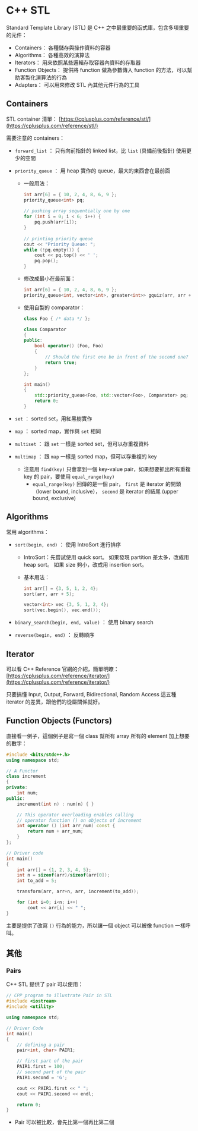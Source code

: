 # C++ STL

Standard Template Library (STL) 是 C++ 之中最重要的函式庫，包含多項重要的元件：

- Containers： 各種儲存與操作資料的容器
- Algorithms： 各種高效的演算法
- Iterators： 用來依照某些邏輯存取容器內資料的存取器
- Function Objects： 提供將 function 做為參數傳入 function 的方法，可以幫助客製化演算法的行為
- Adapters： 可以用來修改 STL 內其他元件行為的工具

## Containers

STL container 清單： [https://cplusplus.com/reference/stl/](https://cplusplus.com/reference/stl/)

需要注意的 containers：

- `forward_list` ： 只有向前指針的 linked list，比 `list` (具備前後指針) 使用更少的空間
- `priority_queue` ：  用 heap 實作的 queue，最大的東西會在最前面
    - 一般用法：
        
        ```cpp
        int arr[6] = { 10, 2, 4, 8, 6, 9 };
        priority_queue<int> pq;
         
        // pushing array sequentially one by one
        for (int i = 0; i < 6; i++) {
            pq.push(arr[i]);
        }
         
        // printing priority queue
        cout << "Priority Queue: ";
        while (!pq.empty()) {
            cout << pq.top() << ' ';
            pq.pop();
        }
        ```
        
    - 修改成最小在最前面：
        
        ```cpp
        int arr[6] = { 10, 2, 4, 8, 6, 9 };
        priority_queue<int, vector<int>, greater<int>> gquiz(arr, arr + 6);
        ```
        
    - 使用自製的 comparator：
        
        ```cpp
        class Foo { /* data */ };
        
        class Comparator
        {
        public:
            bool operator() (Foo, Foo)
            {
        		// Should the first one be in front of the second one?
                return true;
            }
        };
        
        int main()
        {
            std::priority_queue<Foo, std::vector<Foo>, Comparator> pq;
            return 0;
        }
        ```
        
- `set` ： sorted set，用紅黑樹實作
- `map` ： sorted map，實作與 `set` 相同
- `multiset` ： 跟 `set` 一樣是 sorted set，但可以存重複資料
- `multimap` ： 跟 `map` 一樣是 sorted map，但可以存重複的 key
    - 注意用 `find(key)` 只會拿到一個 key-value pair，如果想要抓出所有重複 key 的 pair，要使用 `equal_range(key)`
        - `equal_range(key)` 回傳的是一個 pair， `first` 是 iterator 的開頭（lower bound, inclusive）， `second` 是 iterator 的結尾 (upper bound, exclusive)

## Algorithms

常用 algorithms：

- `sort(begin, end)` ： 使用 IntroSort 進行排序
    - IntroSort：先嘗試使用 quick sort。 如果發現 partition 差太多，改成用 heap sort。 如果 size 夠小，改成用 insertion sort。
    - 基本用法：
        
        ```cpp
        int arr[] = {3, 5, 1, 2, 4};
        sort(arr, arr + 5);

        vector<int> vec {3, 5, 1, 2, 4};
        sort(vec.begin(), vec.end());
        ```
        
- `binary_search(begin, end, value)` ： 使用 binary search
- `reverse(begin, end)` ： 反轉順序

## Iterator

可以看 C++ Reference 官網的介紹，簡單明瞭： [https://cplusplus.com/reference/iterator/](https://cplusplus.com/reference/iterator/)

只要搞懂 Input, Output, Forward, Bidirectional, Random Access 這五種 iterator 的差異，跟他們的從屬關係就好。

## Function Objects (Functors)

直接看一例子，這個例子是寫一個 class 幫所有 array 所有的 element 加上想要的數字：

```cpp
#include <bits/stdc++.h>
using namespace std;

// A Functor
class increment
{
private:
	int num;
public:
	increment(int n) : num(n) { }

	// This operator overloading enables calling
	// operator function () on objects of increment
	int operator () (int arr_num) const {
		return num + arr_num;
	}
};

// Driver code
int main()
{
	int arr[] = {1, 2, 3, 4, 5};
	int n = sizeof(arr)/sizeof(arr[0]);
	int to_add = 5;

	transform(arr, arr+n, arr, increment(to_add));

	for (int i=0; i<n; i++)
		cout << arr[i] << " ";
}
```

主要是提供了改寫 `()` 行為的能力，所以讓一個 object 可以被像 function 一樣呼叫。

## 其他

### Pairs

C++ STL 提供了 pair 可以使用：

```cpp
// CPP program to illustrate Pair in STL
#include <iostream>
#include <utility>

using namespace std;

// Driver Code
int main()
{
	// defining a pair
	pair<int, char> PAIR1;

	// first part of the pair
	PAIR1.first = 100;
	// second part of the pair
	PAIR1.second = 'G';

	cout << PAIR1.first << " ";
	cout << PAIR1.second << endl;

	return 0;
}

```

- Pair 可以被比較，會先比第一個再比第二個